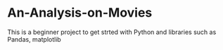 # An-Analysis-on-Movies

This is a beginner project to get strted with Python and libraries such as Pandas, matplotlib

